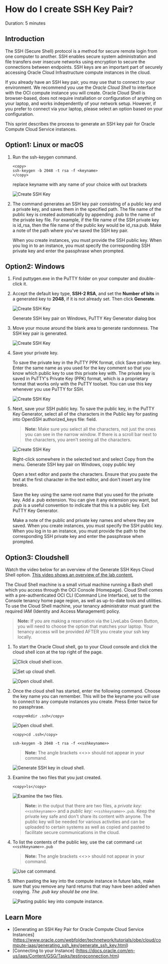 # How do I create SSH Key Pair?

Duration: 5 minutes

## Introduction

The SSH (Secure Shell) protocol is a method for secure remote login from one computer to another. SSH enables secure system administration and file transfers over insecure networks using encryption to secure the connections between endpoints. SSH keys are an important part of securely accessing Oracle Cloud Infrastructure compute instances in the cloud.

If you already have an SSH key pair, you may use that to connect to your environment. We recommend you use the *Oracle Cloud Shell* to interface with the OCI compute instance you will create. Oracle Cloud Shell is browser-based, does not require installation or configuration of anything on your laptop, and works independently of your network setup. However, if you prefer to connect via your laptop, please select an option based on your configuration.

This sprint describes the process to generate an SSH key pair for Oracle Compute Cloud Service instances.
  
## Option1: Linux or macOS

1. Run the ssh-keygen command.
 
    ```
    <copy>
    ssh-keygen -b 2048 -t rsa -f <keyname>  
    </copy>
    ```  

    replace keyname with any name of your choice with out brackets 

    ![Create SSH Key](images/ssh-key.png "Create SSH Key") 
     
2. The command generates an SSH key pair consisting of a public key and a private key, and saves them in the specified path. The    file name of the public key is created automatically by appending .pub to the name of the private key file. For example, if the file name of the SSH private key is id\_rsa, then the file name of the public key would be id_rsa.pub.
Make a note of the path where you've saved the SSH key pair.

    When you create instances, you must provide the SSH public key. When you log in to an instance, you must specify the corresponding SSH private key and enter the passphrase when prompted.

## Option2: Windows

1. Find puttygen.exe in the PuTTY folder on your computer and double-click it.
2. Accept the default key type, **SSH-2 RSA**, and set the **Number of bits** in a generated key to **2048**, if it is not already set. Then click **Generate**.

    ![Create SSH Key](images/generate-ssh-key-windows-1.jpg "Create SSH Key") 

    Generate SSH key pair on Windows, PuTTY Key Generator dialog box

3. Move your mouse around the blank area to generate randomness. The SSH key pair is generated.
 

    ![Create SSH Key](images/generate-ssh-key-windows-1a.jpg "Create SSH Key") 

4. Save your private key. 

    To save the private key in the PuTTY PPK format, click Save private key.
Enter the same name as you used for the key comment so that you know which public key to use this private key with. The private key is saved in PuTTY's Private Key (PPK) format, which is a proprietary format that works only with the PuTTY toolset. You can use this key whenever you use PuTTY for SSH.

   ![Create SSH Key](images/generate-ssh-key-windows-2a.jpg "Create SSH Key") 
 
5. Next, save your SSH public key.
To save the public key, in the PuTTY Key Generator, select all of the characters in the Public key for pasting into OpenSSH authorized_keys file: field.

    >**Note:**  Make sure you select all the characters, not just the ones you can see in the narrow window. If there is a scroll bar next to the characters, you aren't seeing all the characters.

    ![Create SSH Key](images/generate-ssh-key-windows-3.jpg "Create SSH Key") 

    Right-click somewhere in the selected text and select Copy from the menu.
Generate SSH key pair on Windows, copy public key

    Open a text editor and paste the characters. Ensure that you paste the text at the first character in the text editor, and don't insert any line breaks.

    Save the key using the same root name that you used for the private key. Add a .pub extension. You can give it any extension you want, but .pub is a useful convention to indicate that this is a public key.
Exit PuTTY Key Generator.

    Make a note of the public and private key names and where they are saved.
When you create instances, you must specify the SSH public key. When you log in to an instance, you must provide the path to the corresponding SSH private key and enter the passphrase when prompted.

## Option3: Cloudshell

Watch the video below for an overview of the Generate SSH Keys Cloud Shell option.
[This video shows an overview of the lab content.](youtube:oq2Hk1Yy9Cg)

The Cloud Shell machine is a small virtual machine running a Bash shell which you access through the OCI Console (Homepage). Cloud Shell comes with a pre-authenticated OCI CLI (Command Line Interface), set to the Console tenancy home page region, as well as up-to-date tools and utilities. To use the Cloud Shell machine, your tenancy administrator must grant the required IAM (Identity and Access Management) policy.

>**Note:**  If you are making a reservation via the LiveLabs Green Button, you will need to choose the option that matches your laptop.  Your tenancy access will be provided AFTER you create your ssh key locally.

1.  To start the Oracle Cloud shell, go to your Cloud console and click the cloud shell icon at the top right of the page.

    ![Click cloud shell icon.](https://oracle-livelabs.github.io/common/images/console/cloud-shell.png " ")

    ![Set up cloud shell.](https://oracle-livelabs.github.io/common/images/console/cloud-shell-setup.png " ")

    ![Open cloud shell.](https://oracle-livelabs.github.io/common/images/console/cloud-shell-open.png " ")

2.  Once the cloud shell has started, enter the following command. Choose the key name you can remember. This will be the keyname you will use to connect to any compute instances you create. Press Enter twice for no passphrase.

    ````
    <copy>mkdir .ssh</copy>
    ````

    ![Open cloud shell.](images/mkdir.png " ")

    ````
    <copy>cd .ssh</copy>
    ````

    ````
    ssh-keygen -b 2048 -t rsa -f <<sshkeyname>>
    ````

    >**Note:** The angle brackets <<>> should not appear in your command.

    ![Generate SSH key in cloud shell.](images/cloudshell-ssh-keygen.png " ")

3.  Examine the two files that you just created.

    ````
    <copy>ls</copy>
    ````

    ![Examine the two files.](images/examine-cloudshell-keys.png " ")

    >**Note:** in the output that there are two files, a *private key:* ```<<sshkeyname>>``` and a *public key:* ```<<sshkeyname>>.pub```. Keep the private key safe and don't share its content with anyone. The public key will be needed for various activities and can be uploaded to certain systems as well as copied and pasted to facilitate secure communications in the cloud.

4. To list the contents of the public key, use the cat command ```cat <<sshkeyname>>.pub```

    >**Note:** The angle brackets <<>> should not appear in your command.

    ![Use cat command.](images/cat-in-cloudshell.png " ")

5.  When pasting the key into the compute instance in future labs, make sure that you remove any hard returns that may have been added when copying. *The .pub key should be one line.*

    ![Pasting public key into compute instance.](images/copy-publickey-cloudshell.png " ")
 
## Learn More
* [Generating an SSH Key Pair for Oracle Compute Cloud Service Instances] (https://www.oracle.com/webfolder/technetwork/tutorials/obe/cloud/compute-iaas/generating_ssh_key/generate_ssh_key.html)
* [Connecting to your Instance] (https://docs.oracle.com/en-us/iaas/Content/GSG/Tasks/testingconnection.htm)